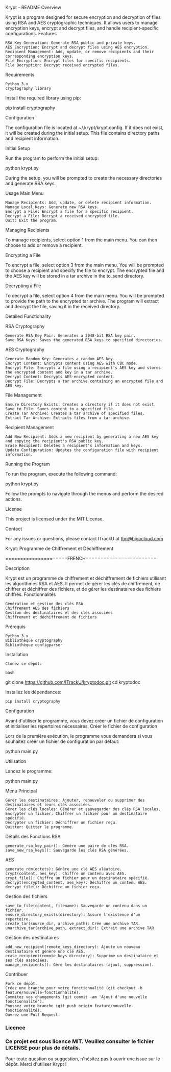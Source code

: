 Krypt - README
Overview

Krypt is a program designed for secure encryption and decryption of files using RSA and AES cryptographic techniques. It allows users to manage encryption keys, encrypt and decrypt files, and handle recipient-specific configurations.
Features

    RSA Key Generation: Generate RSA public and private keys.
    AES Encryption: Encrypt and decrypt files using AES encryption.
    Recipient Management: Add, update, or remove recipients and their corresponding encryption keys.
    File Encryption: Encrypt files for specific recipients.
    File Decryption: Decrypt received encrypted files.

Requirements

    Python 3.x
    cryptography library

Install the required library using pip:

pip install cryptography

Configuration

The configuration file is located at ~/.krypt/krypt.config. If it does not exist, it will be created during the initial setup. This file contains directory paths and recipient information.

Initial Setup

Run the program to perform the initial setup:

python krypt.py

During the setup, you will be prompted to create the necessary directories and generate RSA keys.

Usage
Main Menu

    Manage Recipients: Add, update, or delete recipient information.
    Manage Local Keys: Generate new RSA keys.
    Encrypt a File: Encrypt a file for a specific recipient.
    Decrypt a File: Decrypt a received encrypted file.
    Quit: Exit the program.

Managing Recipients

To manage recipients, select option 1 from the main menu. You can then choose to add or remove a recipient.

Encrypting a File

To encrypt a file, select option 3 from the main menu. You will be prompted to choose a recipient and specify the file to encrypt. The encrypted file and the AES key will be stored in a tar archive in the to_send directory.

Decrypting a File

To decrypt a file, select option 4 from the main menu. You will be prompted to provide the path to the encrypted tar archive. The program will extract and decrypt the file, saving it in the received directory.

Detailed Functionality

RSA Cryptography

    Generate RSA Key Pair: Generates a 2048-bit RSA key pair.
    Save RSA Keys: Saves the generated RSA keys to specified directories.

AES Cryptography

    Generate Random Key: Generates a random AES key.
    Encrypt Content: Encrypts content using AES with CBC mode.
    Encrypt File: Encrypts a file using a recipient's AES key and stores the encrypted content and key in a tar archive.
    Decrypt Content: Decrypts AES-encrypted content.
    Decrypt File: Decrypts a tar archive containing an encrypted file and AES key.

File Management

    Ensure Directory Exists: Creates a directory if it does not exist.
    Save to File: Saves content to a specified file.
    Create Tar Archive: Creates a tar archive of specified files.
    Extract Tar Archive: Extracts files from a tar archive.

Recipient Management

    Add New Recipient: Adds a new recipient by generating a new AES key and copying the recipient's RSA public key.
    Erase Recipient: Deletes a recipient's information and keys.
    Update Configuration: Updates the configuration file with recipient information.

Running the Program

To run the program, execute the following command:

python krypt.py

Follow the prompts to navigate through the menus and perform the desired actions.

License

This project is licensed under the MIT License.

Contact

For any issues or questions, please contact ITrackU at tbn@bigacloud.com

Krypt: Programme de Chiffrement et Déchiffrement

=====================FRENCH========================

Description

Krypt est un programme de chiffrement et déchiffrement de fichiers utilisant les algorithmes RSA et AES. Il permet de gérer les clés de chiffrement, de chiffrer et déchiffrer des fichiers, et de gérer les destinataires des fichiers chiffrés.
Fonctionnalités

    Génération et gestion des clés RSA
    Chiffrement AES des fichiers
    Gestion des destinataires et des clés associées
    Chiffrement et déchiffrement de fichiers

Prérequis

    Python 3.x
    Bibliothèque cryptography
    Bibliothèque configparser

Installation

    Clonez ce dépôt:

    bash

git clone https://github.com/ITrackU/kryptodoc.git
cd kryptodoc

Installez les dépendances:

    pip install cryptography

Configuration

Avant d'utiliser le programme, vous devez créer un fichier de configuration et initialiser les répertoires nécessaires.
Créer le fichier de configuration

Lors de la première exécution, le programme vous demandera si vous souhaitez créer un fichier de configuration par défaut:

python main.py

Utilisation

Lancez le programme:

python main.py

Menu Principal

    Gérer les destinataires: Ajouter, renouveler ou supprimer des destinataires et leurs clés associées.
    Gérer les clés locales: Générer et sauvegarder des clés RSA locales.
    Encrypter un fichier: Chiffrer un fichier pour un destinataire spécifié.
    Décrypter un fichier: Déchiffrer un fichier reçu.
    Quitter: Quitter le programme.

Détails des Fonctions
RSA

    generate_rsa_key_pair(): Génère une paire de clés RSA.
    save_new_rsa_keys(): Sauvegarde les clés RSA générées.

AES

    generate_rdm(octets): Génère une clé AES aléatoire.
    crypt(content, aes_key): Chiffre un contenu avec AES.
    crypt_file(): Chiffre un fichier pour un destinataire spécifié.
    decrypt(encrypted_content, aes_key): Déchiffre un contenu AES.
    decrypt_file(): Déchiffre un fichier reçu.

Gestion des fichiers

    save_to_file(content, filename): Sauvegarde un contenu dans un fichier.
    ensure_directory_exists(directory): Assure l'existence d'un répertoire.
    create_tar(source_dir, archive_path): Crée une archive TAR.
    unarchive_tar(archive_path, extract_dir): Extrait une archive TAR.

Gestion des destinataires

    add_new_recipient(remote_keys_directory): Ajoute un nouveau destinataire et génère une clé AES.
    erase_recipient(remote_keys_directory): Supprime un destinataire et ses clés associées.
    manage_recipients(): Gère les destinataires (ajout, suppression).

Contribuer

    Fork ce dépôt.
    Créez une branche pour votre fonctionnalité (git checkout -b feature/nouvelle-fonctionnalité).
    Commitez vos changements (git commit -am 'Ajout d'une nouvelle fonctionnalité').
    Poussez votre branche (git push origin feature/nouvelle-fonctionnalité).
    Ouvrez une Pull Request.

### Licence

### Ce projet est sous licence MIT. Veuillez consulter le fichier LICENSE pour plus de détails.

Pour toute question ou suggestion, n'hésitez pas à ouvrir une issue sur le dépôt. Merci d'utiliser Krypt !
